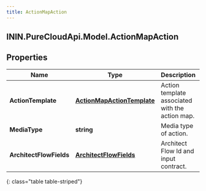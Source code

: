 ```yaml
---
title: ActionMapAction
---
```

## ININ.PureCloudApi.Model.ActionMapAction

## Properties

|Name | Type | Description | Notes|
|------------ | ------------- | ------------- | -------------|
| **ActionTemplate** | [**ActionMapActionTemplate**](ActionMapActionTemplate.html) | Action template associated with the action map. | [optional] |
| **MediaType** | **string** | Media type of action. | [optional] |
| **ArchitectFlowFields** | [**ArchitectFlowFields**](ArchitectFlowFields.html) | Architect Flow Id and input contract. | [optional] |
{: class="table table-striped"}


